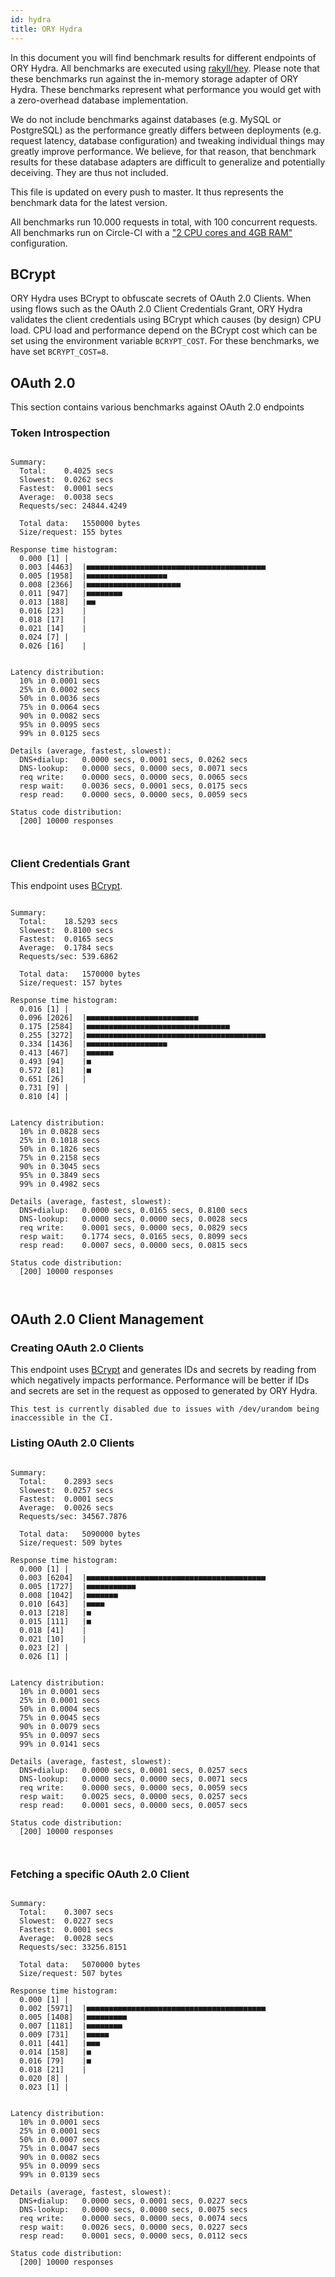 ```yaml
---
id: hydra
title: ORY Hydra
---
```


In this document you will find benchmark results for different endpoints of ORY Hydra. All benchmarks are executed
using [rakyll/hey](https://github.com/rakyll/hey). Please note that these benchmarks run against the in-memory storage
adapter of ORY Hydra. These benchmarks represent what performance you would get with a zero-overhead database implementation.

We do not include benchmarks against databases (e.g. MySQL or PostgreSQL) as the performance greatly differs between
deployments (e.g. request latency, database configuration) and tweaking individual things may greatly improve performance.
We believe, for that reason, that benchmark results for these database adapters are difficult to generalize and potentially
deceiving. They are thus not included.

This file is updated on every push to master. It thus represents the benchmark data for the latest version.

All benchmarks run 10.000 requests in total, with 100 concurrent requests. All benchmarks run on Circle-CI with a
["2 CPU cores and 4GB RAM"](https://support.circleci.com/hc/en-us/articles/360000489307-Why-do-my-tests-take-longer-to-run-on-CircleCI-than-locally-)
configuration.

## BCrypt

ORY Hydra uses BCrypt to obfuscate secrets of OAuth 2.0 Clients. When using flows such as the OAuth 2.0 Client Credentials
Grant, ORY Hydra validates the client credentials using BCrypt which causes (by design) CPU load. CPU load and performance
depend on the BCrypt cost which can be set using the environment variable `BCRYPT_COST`. For these benchmarks,
we have set `BCRYPT_COST=8`.

## OAuth 2.0

This section contains various benchmarks against OAuth 2.0 endpoints

### Token Introspection

```

Summary:
  Total:	0.4025 secs
  Slowest:	0.0262 secs
  Fastest:	0.0001 secs
  Average:	0.0038 secs
  Requests/sec:	24844.4249
  
  Total data:	1550000 bytes
  Size/request:	155 bytes

Response time histogram:
  0.000 [1]	|
  0.003 [4463]	|■■■■■■■■■■■■■■■■■■■■■■■■■■■■■■■■■■■■■■■■
  0.005 [1958]	|■■■■■■■■■■■■■■■■■■
  0.008 [2366]	|■■■■■■■■■■■■■■■■■■■■■
  0.011 [947]	|■■■■■■■■
  0.013 [188]	|■■
  0.016 [23]	|
  0.018 [17]	|
  0.021 [14]	|
  0.024 [7]	|
  0.026 [16]	|


Latency distribution:
  10% in 0.0001 secs
  25% in 0.0002 secs
  50% in 0.0036 secs
  75% in 0.0064 secs
  90% in 0.0082 secs
  95% in 0.0095 secs
  99% in 0.0125 secs

Details (average, fastest, slowest):
  DNS+dialup:	0.0000 secs, 0.0001 secs, 0.0262 secs
  DNS-lookup:	0.0000 secs, 0.0000 secs, 0.0071 secs
  req write:	0.0000 secs, 0.0000 secs, 0.0065 secs
  resp wait:	0.0036 secs, 0.0001 secs, 0.0175 secs
  resp read:	0.0000 secs, 0.0000 secs, 0.0059 secs

Status code distribution:
  [200]	10000 responses



```

### Client Credentials Grant

This endpoint uses [BCrypt](#bcrypt).

```

Summary:
  Total:	18.5293 secs
  Slowest:	0.8100 secs
  Fastest:	0.0165 secs
  Average:	0.1784 secs
  Requests/sec:	539.6862
  
  Total data:	1570000 bytes
  Size/request:	157 bytes

Response time histogram:
  0.016 [1]	|
  0.096 [2026]	|■■■■■■■■■■■■■■■■■■■■■■■■■
  0.175 [2584]	|■■■■■■■■■■■■■■■■■■■■■■■■■■■■■■■■
  0.255 [3272]	|■■■■■■■■■■■■■■■■■■■■■■■■■■■■■■■■■■■■■■■■
  0.334 [1436]	|■■■■■■■■■■■■■■■■■■
  0.413 [467]	|■■■■■■
  0.493 [94]	|■
  0.572 [81]	|■
  0.651 [26]	|
  0.731 [9]	|
  0.810 [4]	|


Latency distribution:
  10% in 0.0828 secs
  25% in 0.1018 secs
  50% in 0.1826 secs
  75% in 0.2158 secs
  90% in 0.3045 secs
  95% in 0.3849 secs
  99% in 0.4982 secs

Details (average, fastest, slowest):
  DNS+dialup:	0.0000 secs, 0.0165 secs, 0.8100 secs
  DNS-lookup:	0.0000 secs, 0.0000 secs, 0.0028 secs
  req write:	0.0001 secs, 0.0000 secs, 0.0829 secs
  resp wait:	0.1774 secs, 0.0165 secs, 0.8099 secs
  resp read:	0.0007 secs, 0.0000 secs, 0.0815 secs

Status code distribution:
  [200]	10000 responses



```

## OAuth 2.0 Client Management

### Creating OAuth 2.0 Clients

This endpoint uses [BCrypt](#bcrypt) and generates IDs and secrets by reading from  which negatively impacts
performance. Performance will be better if IDs and secrets are set in the request as opposed to generated by ORY Hydra.

```
This test is currently disabled due to issues with /dev/urandom being inaccessible in the CI.
```

### Listing OAuth 2.0 Clients

```

Summary:
  Total:	0.2893 secs
  Slowest:	0.0257 secs
  Fastest:	0.0001 secs
  Average:	0.0026 secs
  Requests/sec:	34567.7876
  
  Total data:	5090000 bytes
  Size/request:	509 bytes

Response time histogram:
  0.000 [1]	|
  0.003 [6204]	|■■■■■■■■■■■■■■■■■■■■■■■■■■■■■■■■■■■■■■■■
  0.005 [1727]	|■■■■■■■■■■■
  0.008 [1042]	|■■■■■■■
  0.010 [643]	|■■■■
  0.013 [218]	|■
  0.015 [111]	|■
  0.018 [41]	|
  0.021 [10]	|
  0.023 [2]	|
  0.026 [1]	|


Latency distribution:
  10% in 0.0001 secs
  25% in 0.0001 secs
  50% in 0.0004 secs
  75% in 0.0045 secs
  90% in 0.0079 secs
  95% in 0.0097 secs
  99% in 0.0141 secs

Details (average, fastest, slowest):
  DNS+dialup:	0.0000 secs, 0.0001 secs, 0.0257 secs
  DNS-lookup:	0.0000 secs, 0.0000 secs, 0.0071 secs
  req write:	0.0000 secs, 0.0000 secs, 0.0059 secs
  resp wait:	0.0025 secs, 0.0000 secs, 0.0257 secs
  resp read:	0.0001 secs, 0.0000 secs, 0.0057 secs

Status code distribution:
  [200]	10000 responses



```

### Fetching a specific OAuth 2.0 Client

```

Summary:
  Total:	0.3007 secs
  Slowest:	0.0227 secs
  Fastest:	0.0001 secs
  Average:	0.0028 secs
  Requests/sec:	33256.8151
  
  Total data:	5070000 bytes
  Size/request:	507 bytes

Response time histogram:
  0.000 [1]	|
  0.002 [5971]	|■■■■■■■■■■■■■■■■■■■■■■■■■■■■■■■■■■■■■■■■
  0.005 [1408]	|■■■■■■■■■
  0.007 [1181]	|■■■■■■■■
  0.009 [731]	|■■■■■
  0.011 [441]	|■■■
  0.014 [158]	|■
  0.016 [79]	|■
  0.018 [21]	|
  0.020 [8]	|
  0.023 [1]	|


Latency distribution:
  10% in 0.0001 secs
  25% in 0.0001 secs
  50% in 0.0007 secs
  75% in 0.0047 secs
  90% in 0.0082 secs
  95% in 0.0099 secs
  99% in 0.0139 secs

Details (average, fastest, slowest):
  DNS+dialup:	0.0000 secs, 0.0001 secs, 0.0227 secs
  DNS-lookup:	0.0000 secs, 0.0000 secs, 0.0075 secs
  req write:	0.0000 secs, 0.0000 secs, 0.0074 secs
  resp wait:	0.0026 secs, 0.0000 secs, 0.0227 secs
  resp read:	0.0001 secs, 0.0000 secs, 0.0112 secs

Status code distribution:
  [200]	10000 responses



```
